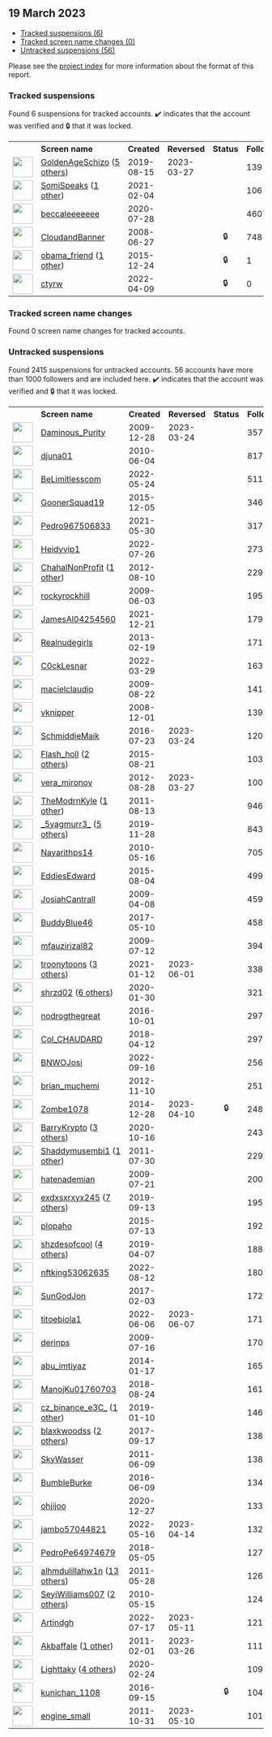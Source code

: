 ## 19 March 2023

* [Tracked suspensions (6)](#tracked-suspensions)
* [Tracked screen name changes (0)](#tracked-screen-name-changes)
* [Untracked suspensions (56)](#untracked-suspensions)

Please see the [project index](https://github.com/travisbrown/twitter-watch) for more information about the format of this report.

### Tracked suspensions

Found 6 suspensions for tracked accounts.
  ✔️ indicates that the account was verified and 🔒 that it was locked.

<table>
    <tr>
        <th></th>
        <th align="left">Screen name</th>
        <th align="left">Created</th>
        <th align="left">Reversed</th>
        <th align="left">Status</th>
        <th align="left">Followers</th>
        <th align="left">Ranking</th></tr>
    </tr>
        <tr>
            <td><a href="https://twitter.com/intent/user?user_id=1161814114538270721">
                <img src="https://pbs.twimg.com/profile_images/1590828441959632897/ui5ZQW2J_normal.jpg" width="40px" height="40px" align="center"/></a>
            </td>
            <td>
                <a href="https://twitter.com/GoldenAgeSchizo">GoldenAgeSchizo</a>&nbsp;(<a href="https://api.memory.lol/v1/tw/id/1161814114538270721">5 others</a>)&nbsp;</td>
            <td>2019-08-15</td>
            <td>2023-03-27</td>
            <td align="center"></td>
            <td>139</td>
            <td>3206</td>
        </tr>
        <tr>
            <td><a href="https://twitter.com/intent/user?user_id=1357144018891776000">
                <img src="https://pbs.twimg.com/profile_images/1585548400124125184/WF_l5Nq__normal.jpg" width="40px" height="40px" align="center"/></a>
            </td>
            <td>
                <a href="https://twitter.com/SomiSpeaks">SomiSpeaks</a>&nbsp;(<a href="https://api.memory.lol/v1/tw/id/1357144018891776000">1 other</a>)&nbsp;</td>
            <td>2021-02-04</td>
            <td></td>
            <td align="center"></td>
            <td>106</td>
            <td>56867</td>
        </tr>
        <tr>
            <td><a href="https://twitter.com/intent/user?user_id=1288109617256439809">
                <img src="https://pbs.twimg.com/profile_images/1593290678548807680/vdn2N7GY_normal.jpg" width="40px" height="40px" align="center"/></a>
            </td>
            <td>
                <a href="https://twitter.com/beccaleeeeeee">beccaleeeeeee</a></td>
            <td>2020-07-28</td>
            <td></td>
            <td align="center"></td>
            <td>4607</td>
            <td>66391</td>
        </tr>
        <tr>
            <td><a href="https://twitter.com/intent/user?user_id=15257889">
                <img src="https://pbs.twimg.com/profile_images/378800000297794598/6f6ed99fcb75421bfc031991b9c8e8f9_normal.jpeg" width="40px" height="40px" align="center"/></a>
            </td>
            <td>
                <a href="https://twitter.com/CloudandBanner">CloudandBanner</a></td>
            <td>2008-06-27</td>
            <td></td>
            <td align="center">🔒</td>
            <td>748</td>
            <td>72340</td>
        </tr>
        <tr>
            <td><a href="https://twitter.com/intent/user?user_id=4590301593">
                <img src="https://pbs.twimg.com/profile_images/1083501995011592196/dwUyvOLN_normal.jpg" width="40px" height="40px" align="center"/></a>
            </td>
            <td>
                <a href="https://twitter.com/obama_friend">obama_friend</a>&nbsp;(<a href="https://api.memory.lol/v1/tw/id/4590301593">1 other</a>)&nbsp;</td>
            <td>2015-12-24</td>
            <td></td>
            <td align="center">🔒</td>
            <td>1</td>
            <td>87355</td>
        </tr>
        <tr>
            <td><a href="https://twitter.com/intent/user?user_id=1512765997341876230">
                <img src="https://pbs.twimg.com/profile_images/1512771021736194060/P479acnN_normal.jpg" width="40px" height="40px" align="center"/></a>
            </td>
            <td>
                <a href="https://twitter.com/ctyrw">ctyrw</a></td>
            <td>2022-04-09</td>
            <td></td>
            <td align="center">🔒</td>
            <td>0</td>
            <td>96014</td>
        </tr></table>

### Tracked screen name changes

Found 0 screen name changes for tracked accounts.

### Untracked suspensions

Found 2415 suspensions for untracked accounts.
56 accounts have more than 1000 followers and are included here.
  ✔️ indicates that the account was verified and 🔒 that it was locked.

<table>
    <tr>
        <th></th>
        <th align="left">Screen name</th>
        <th align="left">Created</th>
        <th align="left">Reversed</th>
        <th align="left">Status</th>
        <th align="left">Followers</th>
    </tr>
        <tr>
            <td><a href="https://twitter.com/intent/user?user_id=99943864">
                <img src="https://pbs.twimg.com/profile_images/1407151262269906947/bGdU6dm1_normal.jpg" width="40px" height="40px" align="center"/></a>
            </td>
            <td>
                <a href="https://twitter.com/Daminous_Purity">Daminous_Purity</a></td>
            <td>2009-12-28</td>
            <td>2023-03-24</td>
            <td align="center"></td>
            <td>357804</td>
        </tr>
        <tr>
            <td><a href="https://twitter.com/intent/user?user_id=151807455">
                <img src="https://pbs.twimg.com/profile_images/959625463051141121/TqD-WL7e_normal.jpg" width="40px" height="40px" align="center"/></a>
            </td>
            <td>
                <a href="https://twitter.com/djuna01">djuna01</a></td>
            <td>2010-06-04</td>
            <td></td>
            <td align="center"></td>
            <td>81766</td>
        </tr>
        <tr>
            <td><a href="https://twitter.com/intent/user?user_id=1529091987030568960">
                <img src="https://pbs.twimg.com/profile_images/1529388801243508736/BSis6dFW_normal.jpg" width="40px" height="40px" align="center"/></a>
            </td>
            <td>
                <a href="https://twitter.com/BeLimitlesscom">BeLimitlesscom</a></td>
            <td>2022-05-24</td>
            <td></td>
            <td align="center"></td>
            <td>51191</td>
        </tr>
        <tr>
            <td><a href="https://twitter.com/intent/user?user_id=4468761672">
                <img src="https://pbs.twimg.com/profile_images/1514346063636877317/5pnKUwch_normal.jpg" width="40px" height="40px" align="center"/></a>
            </td>
            <td>
                <a href="https://twitter.com/GoonerSquad19">GoonerSquad19</a></td>
            <td>2015-12-05</td>
            <td></td>
            <td align="center"></td>
            <td>34679</td>
        </tr>
        <tr>
            <td><a href="https://twitter.com/intent/user?user_id=1398823520575107079">
                <img src="https://pbs.twimg.com/profile_images/1481658443383459842/39JCk9kB_normal.jpg" width="40px" height="40px" align="center"/></a>
            </td>
            <td>
                <a href="https://twitter.com/Pedro967506833">Pedro967506833</a></td>
            <td>2021-05-30</td>
            <td></td>
            <td align="center"></td>
            <td>31783</td>
        </tr>
        <tr>
            <td><a href="https://twitter.com/intent/user?user_id=1552025260534505473">
                <img src="https://pbs.twimg.com/profile_images/1552027383162609669/CXRc_Pn1_normal.jpg" width="40px" height="40px" align="center"/></a>
            </td>
            <td>
                <a href="https://twitter.com/Heidyvip1">Heidyvip1</a></td>
            <td>2022-07-26</td>
            <td></td>
            <td align="center"></td>
            <td>27308</td>
        </tr>
        <tr>
            <td><a href="https://twitter.com/intent/user?user_id=749773958">
                <img src="https://pbs.twimg.com/profile_images/1578279285600632832/6L7XjBEv_normal.jpg" width="40px" height="40px" align="center"/></a>
            </td>
            <td>
                <a href="https://twitter.com/ChahalNonProfit">ChahalNonProfit</a>&nbsp;(<a href="https://api.memory.lol/v1/tw/id/749773958">1 other</a>)&nbsp;</td>
            <td>2012-08-10</td>
            <td></td>
            <td align="center"></td>
            <td>22928</td>
        </tr>
        <tr>
            <td><a href="https://twitter.com/intent/user?user_id=44444340">
                <img src="https://pbs.twimg.com/profile_images/1317260239922548736/1f_oSs34_normal.jpg" width="40px" height="40px" align="center"/></a>
            </td>
            <td>
                <a href="https://twitter.com/rockyrockhill">rockyrockhill</a></td>
            <td>2009-06-03</td>
            <td></td>
            <td align="center"></td>
            <td>19553</td>
        </tr>
        <tr>
            <td><a href="https://twitter.com/intent/user?user_id=1473283689345957899">
                <img src="https://pbs.twimg.com/profile_images/1522368330308493313/iv2G23JV_normal.jpg" width="40px" height="40px" align="center"/></a>
            </td>
            <td>
                <a href="https://twitter.com/JamesAl04254560">JamesAl04254560</a></td>
            <td>2021-12-21</td>
            <td></td>
            <td align="center"></td>
            <td>17959</td>
        </tr>
        <tr>
            <td><a href="https://twitter.com/intent/user?user_id=1198577810">
                <img src="https://pbs.twimg.com/profile_images/3495822977/26abfa83fe844d7d41dafc506910a8a0_normal.jpeg" width="40px" height="40px" align="center"/></a>
            </td>
            <td>
                <a href="https://twitter.com/Realnudegirls">Realnudegirls</a></td>
            <td>2013-02-19</td>
            <td></td>
            <td align="center"></td>
            <td>17186</td>
        </tr>
        <tr>
            <td><a href="https://twitter.com/intent/user?user_id=1508791089876152331">
                <img src="https://pbs.twimg.com/profile_images/1572993388663775232/SuW2YAYf_normal.jpg" width="40px" height="40px" align="center"/></a>
            </td>
            <td>
                <a href="https://twitter.com/C0ckLesnar">C0ckLesnar</a></td>
            <td>2022-03-29</td>
            <td></td>
            <td align="center"></td>
            <td>16378</td>
        </tr>
        <tr>
            <td><a href="https://twitter.com/intent/user?user_id=67867633">
                <img src="https://pbs.twimg.com/profile_images/3080450629/b9cb64e2c7e8783e0257c1c7ae7f63ca_normal.jpeg" width="40px" height="40px" align="center"/></a>
            </td>
            <td>
                <a href="https://twitter.com/macielclaudio">macielclaudio</a></td>
            <td>2009-08-22</td>
            <td></td>
            <td align="center"></td>
            <td>14104</td>
        </tr>
        <tr>
            <td><a href="https://twitter.com/intent/user?user_id=17780312">
                <img src="https://pbs.twimg.com/profile_images/540895683608195072/eCQlMQl5_normal.jpeg" width="40px" height="40px" align="center"/></a>
            </td>
            <td>
                <a href="https://twitter.com/vknipper">vknipper</a></td>
            <td>2008-12-01</td>
            <td></td>
            <td align="center"></td>
            <td>13949</td>
        </tr>
        <tr>
            <td><a href="https://twitter.com/intent/user?user_id=756859273435635712">
                <img src="https://pbs.twimg.com/profile_images/1564186754705489923/btmBSEi7_normal.jpg" width="40px" height="40px" align="center"/></a>
            </td>
            <td>
                <a href="https://twitter.com/SchmiddieMaik">SchmiddieMaik</a></td>
            <td>2016-07-23</td>
            <td>2023-03-24</td>
            <td align="center"></td>
            <td>12049</td>
        </tr>
        <tr>
            <td><a href="https://twitter.com/intent/user?user_id=3434308761">
                <img src="https://pbs.twimg.com/profile_images/1584084957521186817/zot3mVd6_normal.jpg" width="40px" height="40px" align="center"/></a>
            </td>
            <td>
                <a href="https://twitter.com/Flash_holl">Flash_holl</a>&nbsp;(<a href="https://api.memory.lol/v1/tw/id/3434308761">2 others</a>)&nbsp;</td>
            <td>2015-08-21</td>
            <td></td>
            <td align="center"></td>
            <td>10306</td>
        </tr>
        <tr>
            <td><a href="https://twitter.com/intent/user?user_id=787727156">
                <img src="https://pbs.twimg.com/profile_images/814583441651953664/Cb8IRb8R_normal.jpg" width="40px" height="40px" align="center"/></a>
            </td>
            <td>
                <a href="https://twitter.com/vera_mironov">vera_mironov</a></td>
            <td>2012-08-28</td>
            <td>2023-03-27</td>
            <td align="center"></td>
            <td>10074</td>
        </tr>
        <tr>
            <td><a href="https://twitter.com/intent/user?user_id=354135418">
                <img src="https://pbs.twimg.com/profile_images/1030625720983343104/_1gfkAGx_normal.jpg" width="40px" height="40px" align="center"/></a>
            </td>
            <td>
                <a href="https://twitter.com/TheModrnKyle">TheModrnKyle</a>&nbsp;(<a href="https://api.memory.lol/v1/tw/id/354135418">1 other</a>)&nbsp;</td>
            <td>2011-08-13</td>
            <td></td>
            <td align="center"></td>
            <td>9465</td>
        </tr>
        <tr>
            <td><a href="https://twitter.com/intent/user?user_id=1200107004469170177">
                <img src="https://pbs.twimg.com/profile_images/1387580507278413825/obJASHrA_normal.jpg" width="40px" height="40px" align="center"/></a>
            </td>
            <td>
                <a href="https://twitter.com/_5yagmurr3_">_5yagmurr3_</a>&nbsp;(<a href="https://api.memory.lol/v1/tw/id/1200107004469170177">5 others</a>)&nbsp;</td>
            <td>2019-11-28</td>
            <td></td>
            <td align="center"></td>
            <td>8438</td>
        </tr>
        <tr>
            <td><a href="https://twitter.com/intent/user?user_id=144328174">
                <img src="https://pbs.twimg.com/profile_images/3622250451/7f5111d3946edf3d13e0e307bdedd64d_normal.jpeg" width="40px" height="40px" align="center"/></a>
            </td>
            <td>
                <a href="https://twitter.com/Nayarithps14">Nayarithps14</a></td>
            <td>2010-05-16</td>
            <td></td>
            <td align="center"></td>
            <td>7055</td>
        </tr>
        <tr>
            <td><a href="https://twitter.com/intent/user?user_id=3402434735">
                <img src="https://pbs.twimg.com/profile_images/1471483884143628292/p5NGpBuW_normal.jpg" width="40px" height="40px" align="center"/></a>
            </td>
            <td>
                <a href="https://twitter.com/EddiesEdward">EddiesEdward</a></td>
            <td>2015-08-04</td>
            <td></td>
            <td align="center"></td>
            <td>4994</td>
        </tr>
        <tr>
            <td><a href="https://twitter.com/intent/user?user_id=29634049">
                <img src="https://pbs.twimg.com/profile_images/1009535741377110017/TjbUK8Rk_normal.jpg" width="40px" height="40px" align="center"/></a>
            </td>
            <td>
                <a href="https://twitter.com/JosiahCantrall">JosiahCantrall</a></td>
            <td>2009-04-08</td>
            <td></td>
            <td align="center"></td>
            <td>4594</td>
        </tr>
        <tr>
            <td><a href="https://twitter.com/intent/user?user_id=862146909636624384">
                <img src="https://pbs.twimg.com/profile_images/1580768890837139456/YkYdOIxh_normal.jpg" width="40px" height="40px" align="center"/></a>
            </td>
            <td>
                <a href="https://twitter.com/BuddyBlue46">BuddyBlue46</a></td>
            <td>2017-05-10</td>
            <td></td>
            <td align="center"></td>
            <td>4585</td>
        </tr>
        <tr>
            <td><a href="https://twitter.com/intent/user?user_id=56053686">
                <img src="https://pbs.twimg.com/profile_images/1568904571355037697/3ZUx2aFE_normal.jpg" width="40px" height="40px" align="center"/></a>
            </td>
            <td>
                <a href="https://twitter.com/mfauzirizal82">mfauzirizal82</a></td>
            <td>2009-07-12</td>
            <td></td>
            <td align="center"></td>
            <td>3949</td>
        </tr>
        <tr>
            <td><a href="https://twitter.com/intent/user?user_id=1348838207123648518">
                <img src="https://pbs.twimg.com/profile_images/1597455272510775296/hYl0Qath_normal.jpg" width="40px" height="40px" align="center"/></a>
            </td>
            <td>
                <a href="https://twitter.com/troonytoons">troonytoons</a>&nbsp;(<a href="https://api.memory.lol/v1/tw/id/1348838207123648518">3 others</a>)&nbsp;</td>
            <td>2021-01-12</td>
            <td>2023-06-01</td>
            <td align="center"></td>
            <td>3389</td>
        </tr>
        <tr>
            <td><a href="https://twitter.com/intent/user?user_id=1222860465694367747">
                <img src="https://pbs.twimg.com/profile_images/1569736057947832320/6VTeSqM5_normal.jpg" width="40px" height="40px" align="center"/></a>
            </td>
            <td>
                <a href="https://twitter.com/shrzd02">shrzd02</a>&nbsp;(<a href="https://api.memory.lol/v1/tw/id/1222860465694367747">6 others</a>)&nbsp;</td>
            <td>2020-01-30</td>
            <td></td>
            <td align="center"></td>
            <td>3211</td>
        </tr>
        <tr>
            <td><a href="https://twitter.com/intent/user?user_id=782198827776413696">
                <img src="https://pbs.twimg.com/profile_images/1588506537139572737/AN9F0ixJ_normal.jpg" width="40px" height="40px" align="center"/></a>
            </td>
            <td>
                <a href="https://twitter.com/nodrogthegreat">nodrogthegreat</a></td>
            <td>2016-10-01</td>
            <td></td>
            <td align="center"></td>
            <td>2977</td>
        </tr>
        <tr>
            <td><a href="https://twitter.com/intent/user?user_id=984478932094345217">
                <img src="https://pbs.twimg.com/profile_images/1269540731221401600/2NQVTRJA_normal.jpg" width="40px" height="40px" align="center"/></a>
            </td>
            <td>
                <a href="https://twitter.com/Col_CHAUDARD">Col_CHAUDARD</a></td>
            <td>2018-04-12</td>
            <td></td>
            <td align="center"></td>
            <td>2975</td>
        </tr>
        <tr>
            <td><a href="https://twitter.com/intent/user?user_id=1570823214594662400">
                <img src="https://pbs.twimg.com/profile_images/1576615910474776576/_5E6rbbi_normal.jpg" width="40px" height="40px" align="center"/></a>
            </td>
            <td>
                <a href="https://twitter.com/BNWOJosi">BNWOJosi</a></td>
            <td>2022-09-16</td>
            <td></td>
            <td align="center"></td>
            <td>2560</td>
        </tr>
        <tr>
            <td><a href="https://twitter.com/intent/user?user_id=939647472">
                <img src="https://pbs.twimg.com/profile_images/1593116314071187456/TpKK-yDy_normal.jpg" width="40px" height="40px" align="center"/></a>
            </td>
            <td>
                <a href="https://twitter.com/brian_muchemi">brian_muchemi</a></td>
            <td>2012-11-10</td>
            <td></td>
            <td align="center"></td>
            <td>2512</td>
        </tr>
        <tr>
            <td><a href="https://twitter.com/intent/user?user_id=2945171645">
                <img src="https://pbs.twimg.com/profile_images/1592785952522792961/zle29M3v_normal.jpg" width="40px" height="40px" align="center"/></a>
            </td>
            <td>
                <a href="https://twitter.com/Zombe1078">Zombe1078</a></td>
            <td>2014-12-28</td>
            <td>2023-04-10</td>
            <td align="center">🔒</td>
            <td>2487</td>
        </tr>
        <tr>
            <td><a href="https://twitter.com/intent/user?user_id=1317083702032257030">
                <img src="https://pbs.twimg.com/profile_images/1598447243870277632/QMz_7eCt_normal.jpg" width="40px" height="40px" align="center"/></a>
            </td>
            <td>
                <a href="https://twitter.com/BarryKrypto">BarryKrypto</a>&nbsp;(<a href="https://api.memory.lol/v1/tw/id/1317083702032257030">3 others</a>)&nbsp;</td>
            <td>2020-10-16</td>
            <td></td>
            <td align="center"></td>
            <td>2433</td>
        </tr>
        <tr>
            <td><a href="https://twitter.com/intent/user?user_id=345280320">
                <img src="https://pbs.twimg.com/profile_images/1386688629263699971/Qf3GtFdp_normal.jpg" width="40px" height="40px" align="center"/></a>
            </td>
            <td>
                <a href="https://twitter.com/Shaddymusembi1">Shaddymusembi1</a>&nbsp;(<a href="https://api.memory.lol/v1/tw/id/345280320">1 other</a>)&nbsp;</td>
            <td>2011-07-30</td>
            <td></td>
            <td align="center"></td>
            <td>2297</td>
        </tr>
        <tr>
            <td><a href="https://twitter.com/intent/user?user_id=58707998">
                <img src="https://pbs.twimg.com/profile_images/1339346214123261952/f4cf4Z1z_normal.jpg" width="40px" height="40px" align="center"/></a>
            </td>
            <td>
                <a href="https://twitter.com/hatenademian">hatenademian</a></td>
            <td>2009-07-21</td>
            <td></td>
            <td align="center"></td>
            <td>2005</td>
        </tr>
        <tr>
            <td><a href="https://twitter.com/intent/user?user_id=1172487464398647296">
                <img src="https://pbs.twimg.com/profile_images/1473236294197149702/WZxlNmhX_normal.jpg" width="40px" height="40px" align="center"/></a>
            </td>
            <td>
                <a href="https://twitter.com/exdxsxrxyx245">exdxsxrxyx245</a>&nbsp;(<a href="https://api.memory.lol/v1/tw/id/1172487464398647296">7 others</a>)&nbsp;</td>
            <td>2019-09-13</td>
            <td></td>
            <td align="center"></td>
            <td>1959</td>
        </tr>
        <tr>
            <td><a href="https://twitter.com/intent/user?user_id=3278692518">
                <img src="https://pbs.twimg.com/profile_images/620644680301019136/0rmA_URE_normal.png" width="40px" height="40px" align="center"/></a>
            </td>
            <td>
                <a href="https://twitter.com/plopaho">plopaho</a></td>
            <td>2015-07-13</td>
            <td></td>
            <td align="center"></td>
            <td>1927</td>
        </tr>
        <tr>
            <td><a href="https://twitter.com/intent/user?user_id=1115013772077346816">
                <img src="https://pbs.twimg.com/profile_images/1594780381080948737/FUZMfdQM_normal.jpg" width="40px" height="40px" align="center"/></a>
            </td>
            <td>
                <a href="https://twitter.com/shzdesofcool">shzdesofcool</a>&nbsp;(<a href="https://api.memory.lol/v1/tw/id/1115013772077346816">4 others</a>)&nbsp;</td>
            <td>2019-04-07</td>
            <td></td>
            <td align="center"></td>
            <td>1883</td>
        </tr>
        <tr>
            <td><a href="https://twitter.com/intent/user?user_id=1558098768737710082">
                <img src="https://pbs.twimg.com/profile_images/1559484243390210054/5yvJBOQJ_normal.jpg" width="40px" height="40px" align="center"/></a>
            </td>
            <td>
                <a href="https://twitter.com/nftking53062635">nftking53062635</a></td>
            <td>2022-08-12</td>
            <td></td>
            <td align="center"></td>
            <td>1805</td>
        </tr>
        <tr>
            <td><a href="https://twitter.com/intent/user?user_id=827518133237927936">
                <img src="https://pbs.twimg.com/profile_images/1404624987219283973/LAGqa5NP_normal.jpg" width="40px" height="40px" align="center"/></a>
            </td>
            <td>
                <a href="https://twitter.com/SunGodJon">SunGodJon</a></td>
            <td>2017-02-03</td>
            <td></td>
            <td align="center"></td>
            <td>1729</td>
        </tr>
        <tr>
            <td><a href="https://twitter.com/intent/user?user_id=1533810382220967943">
                <img src="https://pbs.twimg.com/profile_images/1591682448911474688/xm_djJZr_normal.jpg" width="40px" height="40px" align="center"/></a>
            </td>
            <td>
                <a href="https://twitter.com/titoebiola1">titoebiola1</a></td>
            <td>2022-06-06</td>
            <td>2023-06-07</td>
            <td align="center"></td>
            <td>1717</td>
        </tr>
        <tr>
            <td><a href="https://twitter.com/intent/user?user_id=57334657">
                <img src="https://pbs.twimg.com/profile_images/1587776866831564801/UCCp4976_normal.jpg" width="40px" height="40px" align="center"/></a>
            </td>
            <td>
                <a href="https://twitter.com/derinps">derinps</a></td>
            <td>2009-07-16</td>
            <td></td>
            <td align="center"></td>
            <td>1707</td>
        </tr>
        <tr>
            <td><a href="https://twitter.com/intent/user?user_id=2288709747">
                <img src="https://pbs.twimg.com/profile_images/1536314849029914624/whH396IC_normal.jpg" width="40px" height="40px" align="center"/></a>
            </td>
            <td>
                <a href="https://twitter.com/abu_imtiyaz">abu_imtiyaz</a></td>
            <td>2014-01-17</td>
            <td></td>
            <td align="center"></td>
            <td>1658</td>
        </tr>
        <tr>
            <td><a href="https://twitter.com/intent/user?user_id=1033014413983461376">
                <img src="https://pbs.twimg.com/profile_images/1553646115047649284/II9cXf1s_normal.jpg" width="40px" height="40px" align="center"/></a>
            </td>
            <td>
                <a href="https://twitter.com/ManojKu01760703">ManojKu01760703</a></td>
            <td>2018-08-24</td>
            <td></td>
            <td align="center"></td>
            <td>1614</td>
        </tr>
        <tr>
            <td><a href="https://twitter.com/intent/user?user_id=1083308250035118081">
                <img src="https://pbs.twimg.com/profile_images/1570111625562046479/PCuuJd3m_normal.jpg" width="40px" height="40px" align="center"/></a>
            </td>
            <td>
                <a href="https://twitter.com/cz_binance_e3C_">cz_binance_e3C_</a>&nbsp;(<a href="https://api.memory.lol/v1/tw/id/1083308250035118081">1 other</a>)&nbsp;</td>
            <td>2019-01-10</td>
            <td></td>
            <td align="center"></td>
            <td>1460</td>
        </tr>
        <tr>
            <td><a href="https://twitter.com/intent/user?user_id=909239711193030656">
                <img src="https://pbs.twimg.com/profile_images/1578217038333546496/EP-e9ybz_normal.jpg" width="40px" height="40px" align="center"/></a>
            </td>
            <td>
                <a href="https://twitter.com/blaxkwoodss">blaxkwoodss</a>&nbsp;(<a href="https://api.memory.lol/v1/tw/id/909239711193030656">2 others</a>)&nbsp;</td>
            <td>2017-09-17</td>
            <td></td>
            <td align="center"></td>
            <td>1386</td>
        </tr>
        <tr>
            <td><a href="https://twitter.com/intent/user?user_id=313985222">
                <img src="https://pbs.twimg.com/profile_images/1398054312627118080/Rz2NYI3P_normal.jpg" width="40px" height="40px" align="center"/></a>
            </td>
            <td>
                <a href="https://twitter.com/SkyWasser">SkyWasser</a></td>
            <td>2011-06-09</td>
            <td></td>
            <td align="center"></td>
            <td>1383</td>
        </tr>
        <tr>
            <td><a href="https://twitter.com/intent/user?user_id=740738410156072960">
                <img src="https://pbs.twimg.com/profile_images/1569901390914326528/RW1D3RbA_normal.jpg" width="40px" height="40px" align="center"/></a>
            </td>
            <td>
                <a href="https://twitter.com/BumbleBurke">BumbleBurke</a></td>
            <td>2016-06-09</td>
            <td></td>
            <td align="center"></td>
            <td>1343</td>
        </tr>
        <tr>
            <td><a href="https://twitter.com/intent/user?user_id=1343030383281991681">
                <img src="https://pbs.twimg.com/profile_images/1582797521763860481/nBt_n91G_normal.jpg" width="40px" height="40px" align="center"/></a>
            </td>
            <td>
                <a href="https://twitter.com/ohjijoo">ohjijoo</a></td>
            <td>2020-12-27</td>
            <td></td>
            <td align="center"></td>
            <td>1333</td>
        </tr>
        <tr>
            <td><a href="https://twitter.com/intent/user?user_id=1526193531253141506">
                <img src="https://pbs.twimg.com/profile_images/1593968589366857729/6hxEUhSz_normal.jpg" width="40px" height="40px" align="center"/></a>
            </td>
            <td>
                <a href="https://twitter.com/jambo57044821">jambo57044821</a></td>
            <td>2022-05-16</td>
            <td>2023-04-14</td>
            <td align="center"></td>
            <td>1329</td>
        </tr>
        <tr>
            <td><a href="https://twitter.com/intent/user?user_id=992575920513970176">
                <img src="https://pbs.twimg.com/profile_images/1286466390602457089/Sk5KmyIu_normal.jpg" width="40px" height="40px" align="center"/></a>
            </td>
            <td>
                <a href="https://twitter.com/PedroPe64974679">PedroPe64974679</a></td>
            <td>2018-05-05</td>
            <td></td>
            <td align="center"></td>
            <td>1278</td>
        </tr>
        <tr>
            <td><a href="https://twitter.com/intent/user?user_id=306660925">
                <img src="https://pbs.twimg.com/profile_images/1589785130117521408/gp6q8b2q_normal.jpg" width="40px" height="40px" align="center"/></a>
            </td>
            <td>
                <a href="https://twitter.com/alhmdulillahw1n">alhmdulillahw1n</a>&nbsp;(<a href="https://api.memory.lol/v1/tw/id/306660925">13 others</a>)&nbsp;</td>
            <td>2011-05-28</td>
            <td></td>
            <td align="center"></td>
            <td>1263</td>
        </tr>
        <tr>
            <td><a href="https://twitter.com/intent/user?user_id=144108822">
                <img src="https://pbs.twimg.com/profile_images/1560493152028528642/6xGtKy_C_normal.jpg" width="40px" height="40px" align="center"/></a>
            </td>
            <td>
                <a href="https://twitter.com/SeyiWilliams007">SeyiWilliams007</a>&nbsp;(<a href="https://api.memory.lol/v1/tw/id/144108822">2 others</a>)&nbsp;</td>
            <td>2010-05-15</td>
            <td></td>
            <td align="center"></td>
            <td>1242</td>
        </tr>
        <tr>
            <td><a href="https://twitter.com/intent/user?user_id=1548646290174709761">
                <img src="https://pbs.twimg.com/profile_images/1548646455774167042/-j_AjXrm_normal.jpg" width="40px" height="40px" align="center"/></a>
            </td>
            <td>
                <a href="https://twitter.com/Artindgh">Artindgh</a></td>
            <td>2022-07-17</td>
            <td>2023-05-11</td>
            <td align="center"></td>
            <td>1214</td>
        </tr>
        <tr>
            <td><a href="https://twitter.com/intent/user?user_id=246018602">
                <img src="https://pbs.twimg.com/profile_images/1216521620707143680/AdX6xfrM_normal.jpg" width="40px" height="40px" align="center"/></a>
            </td>
            <td>
                <a href="https://twitter.com/Akbaffale">Akbaffale</a>&nbsp;(<a href="https://api.memory.lol/v1/tw/id/246018602">1 other</a>)&nbsp;</td>
            <td>2011-02-01</td>
            <td>2023-03-26</td>
            <td align="center"></td>
            <td>1115</td>
        </tr>
        <tr>
            <td><a href="https://twitter.com/intent/user?user_id=1231900521012686848">
                <img src="https://pbs.twimg.com/profile_images/1595848648427859969/Qftb04vk_normal.jpg" width="40px" height="40px" align="center"/></a>
            </td>
            <td>
                <a href="https://twitter.com/Lighttaky">Lighttaky</a>&nbsp;(<a href="https://api.memory.lol/v1/tw/id/1231900521012686848">4 others</a>)&nbsp;</td>
            <td>2020-02-24</td>
            <td></td>
            <td align="center"></td>
            <td>1094</td>
        </tr>
        <tr>
            <td><a href="https://twitter.com/intent/user?user_id=776418219867332608">
                <img src="https://pbs.twimg.com/profile_images/824190641160724483/18niv_Ym_normal.jpg" width="40px" height="40px" align="center"/></a>
            </td>
            <td>
                <a href="https://twitter.com/kunichan_1108">kunichan_1108</a></td>
            <td>2016-09-15</td>
            <td></td>
            <td align="center">🔒</td>
            <td>1044</td>
        </tr>
        <tr>
            <td><a href="https://twitter.com/intent/user?user_id=401866057">
                <img src="https://pbs.twimg.com/profile_images/1171634650760044544/t82BZkiV_normal.jpg" width="40px" height="40px" align="center"/></a>
            </td>
            <td>
                <a href="https://twitter.com/engine_small">engine_small</a></td>
            <td>2011-10-31</td>
            <td>2023-05-10</td>
            <td align="center"></td>
            <td>1015</td>
        </tr></table>
